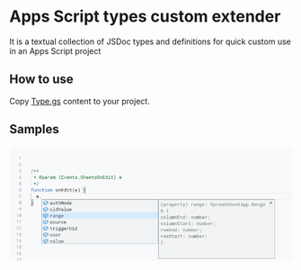 # Apps Script types custom extender

It is a textual collection of JSDoc types and definitions for quick custom use in an Apps Script project

## How to use

Copy [Type.gs][types.js_raw] content to your project.

## Samples

![Sheets Edit Event][sheets_edit.png ]

[types.js_raw]: Types.js?raw=true
[sheets_edit.png]: assets/sheets_edit.png 'Sheets Edit Event'
